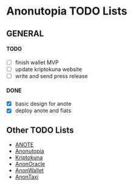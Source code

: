 # Anonutopia TODO Lists

## GENERAL

#### TODO

- [ ] finish wallet MVP
- [ ] update kriptokuna website
- [ ] write and send press release

#### DONE

- [x] basic design for anote
- [x] deploy anote and fiats

## Other TODO Lists

- [ANOTE](anote.md)
- [Anonutopia](anonutopia.md)
- [Kriptokuna](kriptokuna.md)
- [AnonOracle](anonoracle.md)
- [AnonWallet](anonwallet.md)
- [AnonTaxi](anontaxi.md)

